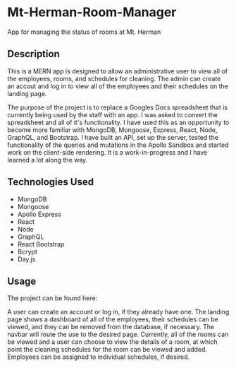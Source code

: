 # Mt-Herman-Room-Manager
App for managing the status of rooms at Mt. Herman

## Description

This is a MERN app is designed to allow an administrative user to view all of the employees, rooms, and schedules for cleaning. The admin can create an accout and log in to view all of the employees and their schedules on the landing page.

The purpose of the project is to replace a Googles Docs spreadsheet that is currently being used by the staff with an app. I was asked to convert the spreadsheet and all of it's functionality. I have used this as an opportunity to become more familiar with MongoDB, Mongoose, Express, React, Node, GraphQL, and Bootstrap. I have built an API, set up the server, tested the functionality of the queries and mutations in the Apollo Sandbox and started work on the client-side rendering. It is a work-in-progress and I have learned a lot along the way.

## Technologies Used

- MongoDB
- Mongoose
- Apollo Express
- React
- Node
- GraphQL
- React Bootstrap
- Bcrypt
- Day.js

## Usage

The project can be found here: 

A user can create an account or log in, if they already have one. The landing page shows a dashboard of all of the employees, their schedules can be viewed, and they can be removed from the database, if necessary. The navbar will route the use to the desired page. Currently, all of the rooms can be viewed and a user can choose to view the details of a room, at which point the cleaning schedules for the room can be viewed and added. Employees can be assigned to individual schedules, if desired.


